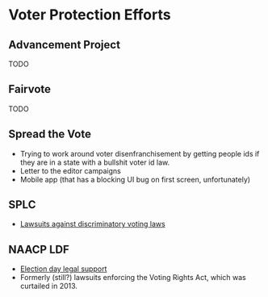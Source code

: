 Voter Protection Efforts
====

Advancement Project
---

TODO

Fairvote
---

TODO

Spread the Vote
----

- Trying to work around voter disenfranchisement by getting people ids if they are in a state with a bullshit voter id law.
- Letter to the editor campaigns
- Mobile app (that has a blocking UI bug on first screen, unfortunately)

SPLC
---

- [Lawsuits against discriminatory voting laws](https://www.splcenter.org/news/2016/06/01/louisiana-repeals-discriminatory-voting-law-splc-withdraw-lawsuit)

NAACP LDF
---

- [Election day legal support](http://www.naacpldf.org/case-issue/prepared-vote)
- Formerly (still?) lawsuits enforcing the Voting Rights Act, which was curtailed in 2013.
